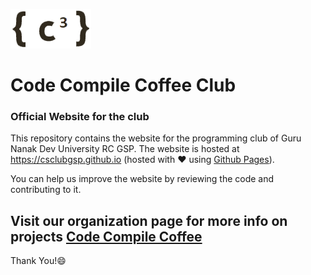 ![clublogo](/img/logo.png)
# Code Compile Coffee Club

### Official Website for the club

This repository contains the website for the programming club of Guru Nanak Dev University RC GSP. The website is hosted at https://csclubgsp.github.io (hosted with :heart: using [Github Pages](https://github.io)).

You can help us improve the website by reviewing the code and contributing to it.

## Visit our organization page for more info on projects [Code Compile Coffee](https://github.com/CodeCompileCoffee)

Thank You!:smile:

